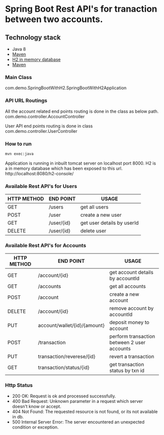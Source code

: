# Spring Boot Rest API's for tranaction between two accounts.

## Technology stack
- Java 8
- [Maven](https://maven.apache.org/)
- [H2 in memory database](https://www.h2database.com/html/main.html)
- [Maven](https://maven.apache.org/)

### Main Class

com.demo.SpringBootWithH2.SpringBootWithH2Application

### API URL Routings

All the account related end points routing is done in the class as below path.
com.demo.controller.AccountController

User API end points routing is done in class com.demo.controller.UserController


### How to run
```sh
mvn exec:java
```

Application is running in inbuilt tomcat server on localhost port 8000. H2 is a in memory database which has been exposed to this url.
http://localhost:8080/h2-console/


### Available Rest API's for Users

| HTTP METHOD | END POINT | USAGE |
| -----------| ------ | ------ |
| GET | /users | get all users | 
| POST | /user | create a new user | 
| GET | /user/{id} | get user details by userId | 
| DELETE | /user/{id} | delete user | 

### Available Rest API's for Accounts

| HTTP METHOD | END POINT | USAGE |
| -----------| ------ | ------ |
| GET | /account/{id} | get account details by accountId | 
| GET | /accounts | get all accounts | 
| POST | /account | create a new account
| DELETE | /account/{id} | remove account by accountId | 
| PUT | account/wallet/{id}/{amount} | deposit money to account | 
| POST | /transaction | perform transaction between 2 user accounts | 
| PUT | transaction/reverese/{id} | revert a transaction | 
| GET | transaction/status/{id} | get transaction status by txn id | 


### Http Status
- 200 OK: Request is ok and processed successfully.
- 400 Bad Request: Unknown parameter in a request which server doesn't know or accept.
- 404 Not Found: The requested resource is not found, or its not available in db.
- 500 Internal Server Error: The server encountered an unexpected condition or exception.



